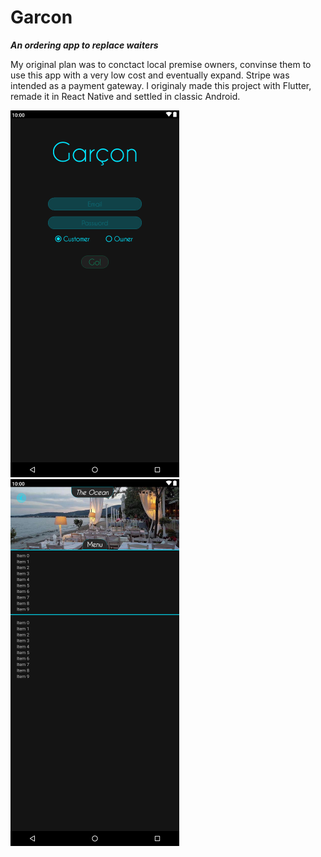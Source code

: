# Garcon
***An ordering app to replace waiters***

My original plan was to conctact local premise owners, convinse them to use this app with a very low cost and eventually expand. Stripe was intended as a payment gateway. I originaly made this project with Flutter, remade it in React Native and settled in classic Android.

![](./1.png) ![](./2.png)
